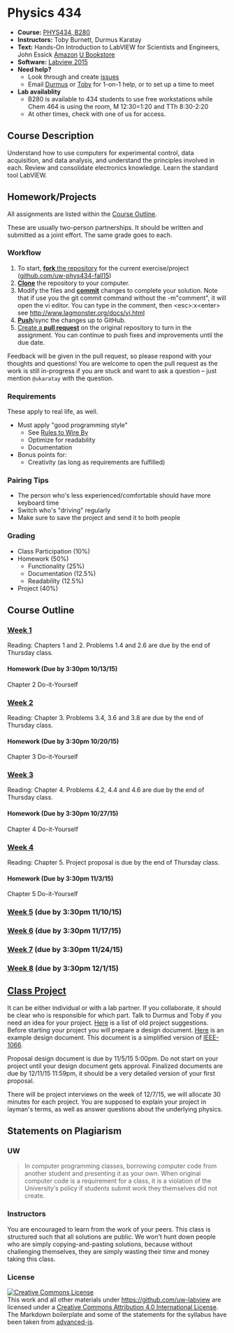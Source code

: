 # Physics 434

* **Course:** [PHYS434, B280](http://www.washington.edu/students/crscat/phys.html#phys434)
* **Instructors:** Toby Burnett, Durmus Karatay
* **Text:** Hands-On Introduction to LabVIEW for Scientists and Engineers, John Essick [Amazon](http://www.amazon.com/Hands--Introduction-LabVIEW-Scientists-Engineers/dp/0199925151/)
[U Bookstore](http://sdb.admin.washington.edu/textbooks/query.asp?qtr=Autumn&sln=19673)
* **Software:** [Labview 2015](http://www.engr.washington.edu/mycoe/computing/software/install_labview)
* **Need help?**
   * Look through and create [issues](https://github.com/uw-phys434-fall15/syllabus/issues)
   * Email [Durmus](mailto:ukaratay@uw.edu) or [Toby](mailto:tburnett@uw.edu) for 1-on-1 help, or to set up a time to meet
* **Lab availablity** 
  * B280 is available to 434 students to use free workstations while Chem 464 is using the room, M 12:30=1:20 and TTh 8:30-2:20
  * At other times, check with one of us for access.

## Course Description

Understand how to use computers for experimental control, data acquisition, and data analysis, and understand the principles involved in each. Review and consolidate electronics knowledge. Learn the standard tool LabVIEW.

## Homework/Projects

All assignments are listed within the [Course Outline](#course-outline).

These are usually two-person partnerships. It should be written and submitted as a joint effort. The same grade goes to each.

### Workflow
1. To start, [**fork** the repository](https://guides.github.com/activities/forking/) for the current exercise/project ([github.com/uw-phys434-fall15](https://github.com/uw-phys434-fall15))
1. [**Clone**](http://gitref.org/creating/#clone) the repository to your computer.
1. Modify the files and [**commit**](http://gitref.org/basic/#commit) changes to complete your solution. Note that
   if use you the git commit command without the -m"comment", it will open the vi editor. You can type in the comment, then
  \<esc\>:x\<enter\> see http://www.lagmonster.org/docs/vi.html
1. [**Push**](http://gitref.org/remotes/#push)/sync the changes up to GitHub.
1. [Create a **pull request**](https://help.github.com/articles/creating-a-pull-request) on the original repository to turn in the assignment. You can continue to push fixes and improvements until the due date.

Feedback will be given in the pull request, so please respond with your thoughts and questions! You are welcome to open the pull request as the work is still in-progress if you are stuck and want to ask a question – just mention `@ukaratay` with the question.

### Requirements

These apply to real life, as well.

* Must apply "good programming style"
    * See [Rules to Wire By](/rulestowireby.md)
    * Optimize for readability
    * Documentation
* Bonus points for:
    * Creativity (as long as requirements are fulfilled)

### Pairing Tips

* The person who's less experienced/comfortable should have more keyboard time
* Switch who's "driving" regularly
* Make sure to save the project and send it to both people

### Grading

* Class Participation (10%)
* Homework (50%)
  * Functionality (25%)
  * Documentation (12.5%)
  * Readability (12.5%)
* Project (40%)

## Course Outline

### [Week 1](https://github.com/uw-phys434-fall15/week1)
Reading: Chapters 1 and 2. Problems 1.4 and 2.6 are due by the end of Thursday class.
#### Homework (Due by 3:30pm 10/13/15)
Chapter 2 Do-it-Yourself

### [Week 2](https://github.com/uw-phys434-fall15/week2)
Reading: Chapter 3. Problems 3.4, 3.6 and 3.8 are due by the end of Thursday class.
#### Homework (Due by 3:30pm 10/20/15)
Chapter 3 Do-it-Yourself

### [Week 3](https://github.com/uw-phys434-fall15/week3)
Reading: Chapter 4. Problems 4.2, 4.4 and 4.6 are due by the end of Thursday class.
#### Homework (Due by 3:30pm 10/27/15)
Chapter 4 Do-it-Yourself

### [Week 4](https://github.com/uw-phys434-fall15/week4)
Reading: Chapter 5. Project proposal is due by the end of Thursday class.
#### Homework (Due by 3:30pm 11/3/15)
Chapter 5 Do-it-Yourself

### [Week 5](https://github.com/uw-phys434-fall15/week5) (due by 3:30pm 11/10/15)

### [Week 6](https://github.com/uw-phys434-fall15/week6) (due by 3:30pm 11/17/15)

### [Week 7](https://github.com/uw-phys434-fall15/week7) (due by 3:30pm 11/24/15)

### [Week 8](https://github.com/uw-phys434-fall15/week8) (due by 3:30pm 12/1/15)

## [Class Project](/finalproject.md)
It can be either individual or with a lab partner. If you collaborate, it should be clear who is responsible for which part. Talk to Durmus and Toby if you need an idea for your project. [Here](/finalproject.md#previous-projects) is a list of old project suggestions. Before starting your project you will prepare a design document. [Here](http://1drv.ms/1tlsS5E) is an example design document. This document is a simplified version of [IEEE-1066](http://en.wikipedia.org/wiki/Software_design_description).

Proposal design document is due by 11/5/15 5:00pm. Do not start on your project until your design document gets approval.
Finalized documents are due by 12/11/15 11:59pm, it should be a very detailed version of your first proposal.

There will be project interviews on the week of 12/7/15, we will allocate 30 minutes for each project. You are supposed to explain your project in layman's terms, as well as answer questions about the underlying physics.

## Statements on Plagiarism
### UW

> In computer programming classes, borrowing computer code from another student and presenting it as your own. When original computer code is a requirement for a class, it is a violation of the Universityʹs policy if students submit work they themselves did not create. 

### Instructors

You are encouraged to learn from the work of your peers. This class is structured such that all solutions are public. We won't hunt down people who are simply copying-and-pasting solutions, because without challenging themselves, they are simply wasting their time and money taking this class.

### License

<a rel="license" href="http://creativecommons.org/licenses/by/4.0/"><img alt="Creative Commons License" style="border-width:0" src="https://i.creativecommons.org/l/by/4.0/88x31.png" /></a><br />This <span xmlns:dct="http://purl.org/dc/terms/" href="http://purl.org/dc/dcmitype/Text" rel="dct:type">work</span> and all other materials under https://github.com/uw-labview are licensed under a <a rel="license" href="http://creativecommons.org/licenses/by/4.0/">Creative Commons Attribution 4.0 International License</a>.
The Markdown boilerplate and some of the statements for the syllabus have been taken from [advanced-js](https://github.com/advanced-js/syllabus).
